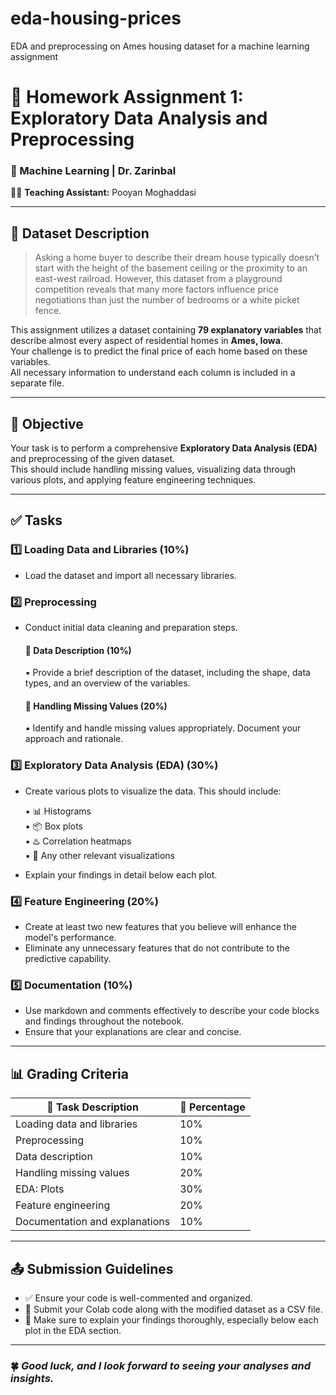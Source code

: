 # eda-housing-prices
EDA and preprocessing on Ames housing dataset for a machine learning assignment


# 📘 Homework Assignment 1: Exploratory Data Analysis and Preprocessing

### 🧠 Machine Learning | Dr. Zarinbal  
👨‍🏫 **Teaching Assistant:** Pooyan Moghaddasi  

---

## 📄 Dataset Description

> Asking a home buyer to describe their dream house typically doesn’t start with the height of the basement ceiling or the proximity to an east-west railroad. However, this dataset from a playground competition reveals that many more factors influence price negotiations than just the number of bedrooms or a white picket fence.

This assignment utilizes a dataset containing **79 explanatory variables** that describe almost every aspect of residential homes in **Ames, Iowa**.  
Your challenge is to predict the final price of each home based on these variables.  
All necessary information to understand each column is included in a separate file.

---

## 🎯 Objective

Your task is to perform a comprehensive **Exploratory Data Analysis (EDA)** and preprocessing of the given dataset.  
This should include handling missing values, visualizing data through various plots, and applying feature engineering techniques.

---

## ✅ Tasks

### 1️⃣ Loading Data and Libraries (10%)
- Load the dataset and import all necessary libraries.

### 2️⃣ Preprocessing

- Conduct initial data cleaning and preparation steps.

  #### 🔹 Data Description (10%)
  ▪ Provide a brief description of the dataset, including the shape, data types, and an overview of the variables.

  #### 🔹 Handling Missing Values (20%)
  ▪ Identify and handle missing values appropriately. Document your approach and rationale.

### 3️⃣ Exploratory Data Analysis (EDA) (30%)

- Create various plots to visualize the data. This should include:

  ▪ 📊 Histograms  
  ▪ 📦 Box plots  
  ▪ ♨️ Correlation heatmaps  
  ▪ 🧩 Any other relevant visualizations

- Explain your findings in detail below each plot.

### 4️⃣ Feature Engineering (20%)

- Create at least two new features that you believe will enhance the model's performance.  
- Eliminate any unnecessary features that do not contribute to the predictive capability.

### 5️⃣ Documentation (10%)

- Use markdown and comments effectively to describe your code blocks and findings throughout the notebook.  
- Ensure that your explanations are clear and concise.

---

## 📊 Grading Criteria

| 💼 **Task Description**             | 🧮 **Percentage** |
|-----------------------------------|-------------------|
| Loading data and libraries        | 10%               |
| Preprocessing                     | 10%               |
| Data description                  | 10%               |
| Handling missing values           | 20%               |
| EDA: Plots                        | 30%               |
| Feature engineering               | 20%               |
| Documentation and explanations    | 10%               |

---

## 📤 Submission Guidelines

- ✅ Ensure your code is well-commented and organized.  
- 📎 Submit your Colab code along with the modified dataset as a CSV file.  
- 🧾 Make sure to explain your findings thoroughly, especially below each plot in the EDA section.

---

### 🍀 *Good luck, and I look forward to seeing your analyses and insights.*
